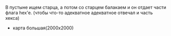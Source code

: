 В пустыне ищем старца, а потом со старцем балакаем и он отдает части флага hex'e. 
(чтобы что-то адекватное адекватное отвечал и часть хекса)
- карта большая(2000х2000)
